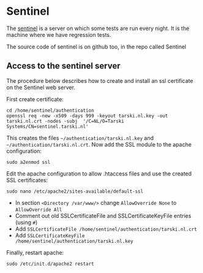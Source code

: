 # Sentinel

The [sentinel](http://sentinel.tarski.nl) is a server on which some tests are run every night. It is the machine where we have regression tests. 

The source code of sentinel is on github too, in the repo called Sentinel

## Access to the sentinel server
The procedure below describes how to create and install an ssl certificate on the Sentinel web server.

First create certificate:

    cd /home/sentinel/authentication
    openssl req -new -x509 -days 999 -keyout tarski.nl.key -out tarski.nl.crt -nodes -subj  '/C=NL/O=Tarski Systems/CN=sentinel.tarski.nl'

This creates the files ```~/authentication/tarski.nl.key``` and ```~/authentication/tarski.nl.crt```. Now add the SSL module to the apache configuration:

    sudo a2enmod ssl

Edit the apache configuration to allow .htaccess files and use the created SSL certificates:

    sudo nano /etc/apache2/sites-available/default-ssl

* In section ```<Directory /var/www/>``` change ```AllowOverride None``` to ```AllowOverride All```
* Comment out old  SSLCertificateFile and SSLCertificateKeyFile entries (using ```#```)
* Add ```SSLCertificateFile /home/sentinel/authentication/tarski.nl.crt```
* Add ```SSLCertificateKeyFile /home/sentinel/authentication/tarski.nl.key```

Finally, restart apache:

    sudo /etc/init.d/apache2 restart
    
